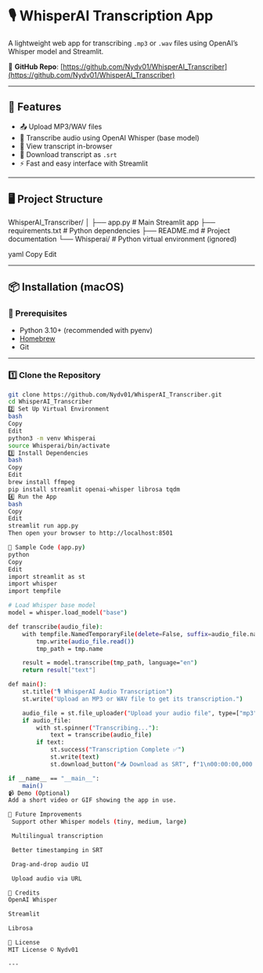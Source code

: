 # 🎙️ WhisperAI Transcription App

A lightweight web app for transcribing `.mp3` or `.wav` files using OpenAI’s Whisper model and Streamlit.

🔗 **GitHub Repo**: [https://github.com/Nydv01/WhisperAI_Transcriber](https://github.com/Nydv01/WhisperAI_Transcriber)

---

## 🚀 Features

- 📤 Upload MP3/WAV files
- 🧠 Transcribe audio using OpenAI Whisper (base model)
- 📄 View transcript in-browser
- 💾 Download transcript as `.srt`
- ⚡ Fast and easy interface with Streamlit

---

## 🖥️ Project Structure

WhisperAI_Transcriber/
│
├── app.py # Main Streamlit app
├── requirements.txt # Python dependencies
├── README.md # Project documentation
└── Whisperai/ # Python virtual environment (ignored)

yaml
Copy
Edit

---

## 📦 Installation (macOS)

### 🧰 Prerequisites

- Python 3.10+ (recommended with pyenv)
- [Homebrew](https://brew.sh/)
- Git

---

### 1️⃣ Clone the Repository

```bash
git clone https://github.com/Nydv01/WhisperAI_Transcriber.git
cd WhisperAI_Transcriber
2️⃣ Set Up Virtual Environment
bash
Copy
Edit
python3 -m venv Whisperai
source Whisperai/bin/activate
3️⃣ Install Dependencies
bash
Copy
Edit
brew install ffmpeg
pip install streamlit openai-whisper librosa tqdm
4️⃣ Run the App
bash
Copy
Edit
streamlit run app.py
Then open your browser to http://localhost:8501

📜 Sample Code (app.py)
python
Copy
Edit
import streamlit as st
import whisper
import tempfile

# Load Whisper base model
model = whisper.load_model("base")

def transcribe(audio_file):
    with tempfile.NamedTemporaryFile(delete=False, suffix=audio_file.name.split('.')[-1]) as tmp:
        tmp.write(audio_file.read())
        tmp_path = tmp.name

    result = model.transcribe(tmp_path, language="en")
    return result["text"]

def main():
    st.title("🎙️ WhisperAI Audio Transcription")
    st.write("Upload an MP3 or WAV file to get its transcription.")

    audio_file = st.file_uploader("Upload your audio file", type=["mp3", "wav"])
    if audio_file:
        with st.spinner("Transcribing..."):
            text = transcribe(audio_file)
        if text:
            st.success("Transcription Complete ✅")
            st.write(text)
            st.download_button("📥 Download as SRT", f"1\n00:00:00,000 --> 00:00:10,000\n{text}", file_name="transcription.srt")

if __name__ == "__main__":
    main()
📹 Demo (Optional)
Add a short video or GIF showing the app in use.

🧩 Future Improvements
 Support other Whisper models (tiny, medium, large)

 Multilingual transcription

 Better timestamping in SRT

 Drag-and-drop audio UI

 Upload audio via URL

🙏 Credits
OpenAI Whisper

Streamlit

Librosa

📝 License
MIT License © Nydv01

---


